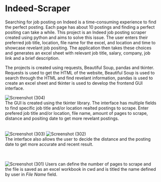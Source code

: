 # Indeed-Scraper

Searching for job posting on Indeed is a time-consuming experience to find the perfect posting. Each page has about 10 postings and finding a perfect positing can take a while. This project is an Indeed job posting scraper created using python and aims to solve this issue. The user enters their preferred job title, location, file name for the excel, and location and time to showcase revelant job positing. The application then takes these choices and generates an excel sheet with relevant job title, salary, company, job link and a brief description.

The projects is created using requests, Beautiful Soup, pandas and tkinter. Requests is used to get the HTML of the website, Beautiful Soup is used to search through the HTML and find revelant information, pandas is used to create an excel sheet and tkinter is used to develop the frontend GUI interface.<br/>

![Screenshot (304)](https://user-images.githubusercontent.com/83378929/147377316-71e23a56-df9c-4aee-a383-89b9495dbf63.png)
<br/>
The GUI is created using the tkinter library. The interface has multiple fields to find specific job title and/or location realted postings to scrape. Enter  prefered job title and/or location, file name, amount of pages to scrape, distance and positing date to get more revelant postings.
<br/>
<br/>
<br/>
![Screenshot (303)](https://user-images.githubusercontent.com/83378929/147377319-75d34231-2025-432b-83fd-035d8b9e01cd.png)
![Screenshot (302)](https://user-images.githubusercontent.com/83378929/147377321-acec6921-a111-466c-9f03-313229a06d58.png)
<br/>
The interface also allows the user to decide the distance and the posting date to get more accurate and recent result. 
<br/>
<br/>
<br/>

![Screenshot (301)](https://user-images.githubusercontent.com/83378929/147377326-9880297b-9686-4926-b38a-e89d8911ecc3.png)
Users can define the number of pages to scrape and the file is saved as an excel workbook in cwd and is titled the name defined by user in *File Name* field.
